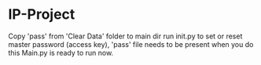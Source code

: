 # IP-Project
Copy 'pass' from 'Clear Data' folder to main dir
run init.py to set or reset master password (access key), 'pass' file needs to be present when you do this
Main.py is ready to run now.
